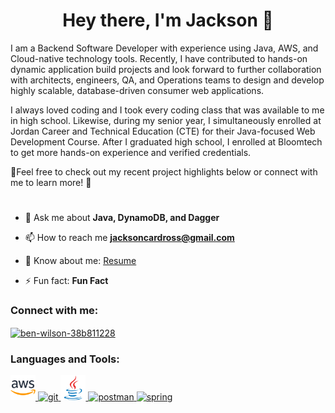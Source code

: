 <h1 align="center">Hey there, I'm Jackson 👋</h1>

<b1 align="left">I am a Backend Software Developer with experience using Java, AWS, and Cloud-native technology tools.
Recently, I have contributed to hands-on dynamic application build projects and look forward to further collaboration with architects, engineers, QA, and Operations teams to design and develop  highly scalable, database-driven consumer web applications.

I always loved coding and I took every coding class that was available to me in high school. Likewise, during my senior year, I simultaneously enrolled at Jordan Career and Technical Education (CTE) for their Java-focused Web Development Course. After I graduated high school, I enrolled at Bloomtech to get more hands-on experience and verified credentials.

👀Feel free to check out my recent project highlights below or connect with me to learn more! 💬</b1>
<h1></h1>


- 💬 Ask me about **Java, DynamoDB, and Dagger**

- 📫 How to reach me **jacksoncardross@gmail.com**

- 📄 Know about me: [Resume](https://docs.google.com/document/d/1-GNDSexTa7B06HmW2A9_DBAoXvSxt0DspeMOIsFSzBM/edit?usp=sharing)

- ⚡ Fun fact: **Fun Fact**

<h3 align="left">Connect with me:</h3>
<p align="left">
<a href="https://linkedin.com/in/jacksoncardross" target="blank"><img align="center" src="https://raw.githubusercontent.com/rahuldkjain/github-profile-readme-generator/master/src/images/icons/Social/linked-in-alt.svg" alt="ben-wilson-38b811228" height="30" width="40" /></a>
</p>

<h3 align="left">Languages and Tools:</h3>
<p align="left"> <a href="https://aws.amazon.com" target="_blank" rel="noreferrer"> <img src="https://raw.githubusercontent.com/devicons/devicon/master/icons/amazonwebservices/amazonwebservices-original-wordmark.svg" alt="aws" width="40" height="40"/>
</a> <a href="https://git-scm.com/" target="_blank" rel="noreferrer"> <img src="https://www.vectorlogo.zone/logos/git-scm/git-scm-icon.svg" alt="git" width="40" height="40"/> </a>
<a href="https://www.java.com" target="_blank" rel="noreferrer"> <img src="https://raw.githubusercontent.com/devicons/devicon/master/icons/java/java-original.svg" alt="java" width="40" height="40"/> </a>
<a href="https://postman.com" target="_blank" rel="noreferrer"> <img src="https://www.vectorlogo.zone/logos/getpostman/getpostman-icon.svg" alt="postman" width="40" height="40"/> </a> 
<a href="https://spring.io/" target="_blank" rel="noreferrer"> <img src="https://www.vectorlogo.zone/logos/springio/springio-icon.svg" alt="spring" width="40" height="40"/> </a>
